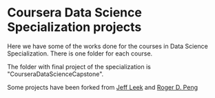 Coursera Data Science Specialization projects
===========

Here we have some of the works done for the courses in Data Science Specialization. There is one folder for each course.

The folder with final project of the specialization is "CourseraDataScienceCapstone".



 Some projects have been forked from [Jeff Leek](https://github.com/jtleek/datasharing) and [Roger D. Peng](https://github.com/rdpeng)